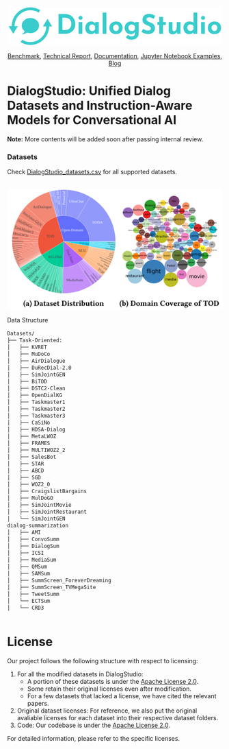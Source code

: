 <p align="center">
    <br>
    <img src="figures/logo.png" width="500"/>
    <br>
<p>
<div align="center">
<a href="">Benchmark</a>,
<a href="">Technical Report</a>,
<a href="">Documentation</a>,
<a href="">Jupyter Notebook Examples</a>,
<a href="">Blog</a>
</div>

# DialogStudio: Unified Dialog Datasets and Instruction-Aware Models for Conversational AI

**Note:** More contents will be added soon after passing internal review. 

### Datasets
Check [DialogStudio_datasets.csv](https://docs.google.com/spreadsheets/d/10U9I4GoHFTYxl3OlzbbV0gmXerMT9Itn2MZs8t6AIK0/edit#gid=461625820) for all supported datasets.

<p align="center">
    <br>
    <img src="figures/DialogStudio_Stats.png" width="700"/>
    <br>
<p>


Data Structure
```
Datasets/
├── Task-Oriented:
│   ├── KVRET
│   ├── MuDoCo
│   ├── AirDialogue
│   ├── DuRecDial-2.0
│   ├── SimJointGEN
│   ├── BiTOD
│   ├── DSTC2-Clean
│   ├── OpenDialKG
│   ├── Taskmaster1
│   ├── Taskmaster2
│   ├── Taskmaster3
│   ├── CaSiNo
│   ├── HDSA-Dialog
│   ├── MetaLWOZ
│   ├── FRAMES
│   ├── MULTIWOZ2_2
│   ├── SalesBot
│   ├── STAR
│   ├── ABCD
│   ├── SGD
│   ├── WOZ2_0
│   ├── CraigslistBargains
│   ├── MulDoGO
│   ├── SimJointMovie
│   ├── SimJointRestaurant
│   └── SimJointGEN
dialog-summarization
│   ├── AMI
│   ├── ConvoSumm
│   ├── DialogSum
│   ├── ICSI
│   ├── MediaSum
│   ├── QMSum
│   ├── SAMSum
│   ├── SummScreen_ForeverDreaming
│   ├── SummScreen_TVMegaSite
│   ├── TweetSumm
│   └── ECTSum
│   └── CRD3


```

# License

Our project follows the following structure with respect to licensing:

1. For all the modified datasets in DialogStudio: 
   - A portion of these datasets is under the [Apache License 2.0](https://www.apache.org/licenses/LICENSE-2.0).
   - Some retain their original licenses even after modification.
   - For a few datasets that lacked a license, we have cited the relevant papers.
2. Original dataset licenses: For reference, we also put the original avaliable licenses for each dataset into their respective dataset folders.
3. Code: Our codebase is under the [Apache License 2.0](https://www.apache.org/licenses/LICENSE-2.0).

For detailed information, please refer to the specific licenses.

